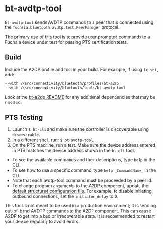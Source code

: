 # bt-avdtp-tool

`bt-avdtp-tool` sends AVDTP commands to a peer that is connected using the
`fuchsia.bluetooth.avdtp.test.PeerManager` protocol.

The primary use of this tool is to provide user prompted commands to a
Fuchsia device under test for passing PTS certification tests.

## Build

Include the A2DP profile and tool in your build. For example, if using `fx set`, add:
```
--with //src/connectivity/bluetooth/profiles/bt-a2dp
--with //src/connectivity/bluetooth/tools/bt-avdtp-tool
```

Look at the [bt-a2dp README](/src/connectivity/bluetooth/profiles/bt-a2dp/README.md) for any additional dependencies that
may be needed.

## PTS Testing

1) Launch `$ bt-cli` and make sure the controller is discoverable using `discoverable`.
2) In a different shell, run: `$ bt-avdtp-tool`.
3) On the PTS machine, run a test. Make sure the device address entered in PTS matches
the device address shown in the `bt-cli` tool.

* To see the available commands and their descriptions, type `help` in the CLI.
* To see how to use a specific command, type `help _CommandName_` in the CLI.
* Note that each avdtp-tool command must be proceeded by a peer id.
* To change program arguments to the A2DP component, update the [default structured configuration file](/src/connectivity/bluetooth/profiles/bt-a2dp/config/default.json5).
For example, to disable initiating outbound connections, set the `initiator_delay` to 0.

This tool is not meant to be used in a production environment; it is sending out-of-band
AVDTP commands to the A2DP component. This can cause A2DP to get into a bad or irrecoverable state.
It is recommended to restart your device regularly to avoid errors.
